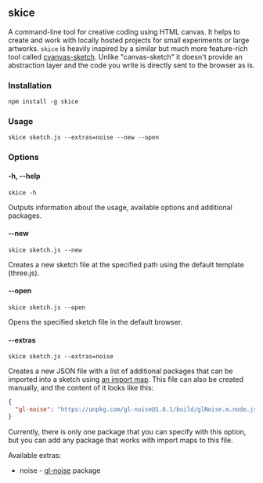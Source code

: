 ## skice

A command-line tool for creative coding using HTML canvas. It helps to create and work with locally
hosted projects for small experiments or large artworks. `skice` is heavily inspired by a similar but
much more feature-rich tool called [cvanvas-sketch](https://github.com/mattdesl/canvas-sketch).
Unlike "canvas-sketch" it doesn't provide an abstraction layer and the code you write is directly
sent to the browser as is.

### Installation

```
npm install -g skice
```

### Usage

```
skice sketch.js --extras=noise --new --open
```

### Options
#### -h, --help

```
skice -h
```

Outputs information about the usage, available options and additional packages.

#### --new

```
skice sketch.js --new
```

Creates a new sketch file at the specified path using the default template (three.js).

#### --open

```
skice sketch.js --open
```

Opens the specified sketch file in the default browser.

#### --extras

```
skice sketch.js --extras=noise
```

Creates a new JSON file with a list of additional packages that can be imported into a sketch using
[an import map](https://developer.mozilla.org/en-US/docs/Web/HTML/Element/script/type/importmap).
This file can also be created manually, and the content of it looks like this:

```json
{
  "gl-noise": "https://unpkg.com/gl-noise@1.6.1/build/glNoise.m.node.js"
}
```

Currently, there is only one package that you can specify with this option, but you can add any
package that works with import maps to this file.

Available extras:
- noise - [gl-noise](https://github.com/FarazzShaikh/glNoise) package

